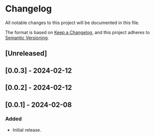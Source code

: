 # Changelog

All notable changes to this project will be documented in this file.

The format is based on [Keep a Changelog](https://keepachangelog.com/en/1.0.0/),
and this project adheres to [Semantic Versioning](https://semver.org/spec/v2.0.0.html).

## [Unreleased]

## [0.0.3] - 2024-02-12

## [0.0.2] - 2024-02-12

## [0.0.1] - 2024-02-08

### Added
- Initial release.
